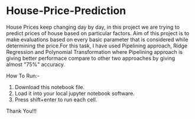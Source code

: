 # House-Price-Prediction
House Prices keep changing day by day, in this project we are trying to predict prices of house based on particular factors. Aim of this project is to make evaluations based on every basic parameter that is considered while determining the price.For this task, I have used Pipelining approach, Ridge Regression and Polynomial Transformation where Pipelining approach is giving better performace compare to other two approaches by giving almost "75%" accuracy.


How To Run:-
1. Download this notebook file.
2. Load it into your local jupyter notebook software.
3. Press shift+enter to run each cell.


Thank You!!!
